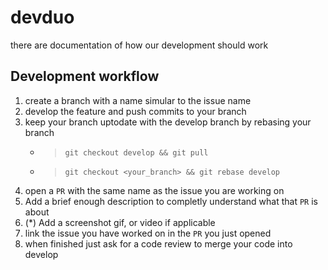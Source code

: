 # devduo
there are documentation of how our development should work

## Development workflow
1. create a branch with a name simular to the issue name
2. develop the feature and push commits to your branch
3. keep your branch uptodate with the develop branch by rebasing your branch
    * >`git checkout develop && git pull`
    * >`git checkout <your_branch> && git rebase develop`
4. open a `PR` with the same name as the issue you are working on
5. Add a brief enough description to completly understand what that `PR` is about
6. (*) Add a screenshot gif, or video if applicable
5. link the issue you have worked on in the `PR` you just opened
6. when finished just ask for a code review to merge your code into develop
